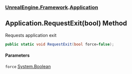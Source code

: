 ### [UnrealEngine.Framework](UnrealEngine_Framework.md 'UnrealEngine.Framework').[Application](Application.md 'UnrealEngine.Framework.Application')
## Application.RequestExit(bool) Method
Requests application exit  
```csharp
public static void RequestExit(bool force=false);
```
#### Parameters
<a name='UnrealEngine_Framework_Application_RequestExit(bool)_force'></a>
`force` [System.Boolean](https://docs.microsoft.com/en-us/dotnet/api/System.Boolean 'System.Boolean')  
  
